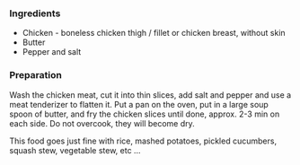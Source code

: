 
### Ingredients
- Chicken - boneless chicken thigh / fillet or chicken breast, without skin
- Butter
- Pepper and salt

### Preparation
Wash the chicken meat, cut it into thin slices, add salt and pepper and use a meat tenderizer to flatten it. Put a pan on the oven, put in a large soup spoon of butter, and fry the chicken slices until done, approx. 2-3 min on each side. Do not overcook, they will become dry.

 This food goes just fine with rice, mashed potatoes, pickled cucumbers, squash stew, vegetable stew, etc …
